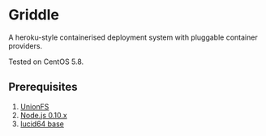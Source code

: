 Griddle
=======

A heroku-style containerised deployment system with pluggable container providers.

Tested on CentOS 5.8.

Prerequisites
-------------

1. [UnionFS](http://grangerx.wordpress.com/2010/12/31/using-fuse-unionfs-with-centos-5-5-i686/)
2. [Node.js 0.10.x](http://nodejs.org/)
3. [lucid64 base](http://s3.amazonaws.com/globaldev_anvil/lucid64.tgz)

